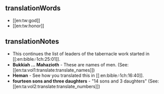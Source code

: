 ## translationWords

* [[en:tw:god]]
* [[en:tw:honor]]

## translationNotes

* This continues the list of leaders of the tabernacle work started in [[:en:bible:notes:1ch:25:01]].
* **Bukkiah ... Mahazioth** - These are names of men. (See: [[en:ta:vol1:translate:translate_names]])
* **Heman** - See how you translated this in [[:en:bible:notes:1ch:16:40]].
* **fourteen sons and three daughters** - "14 sons and 3 daughters" (See: [[en:ta:vol2:translate:translate_numbers]])
